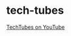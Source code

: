 # tech-tubes
[TechTubes on YouTube](https://www.youtube.com/playlist?list=PLP_lF4DV72VDCjGcSF6iI623vVy-6XfM0)
